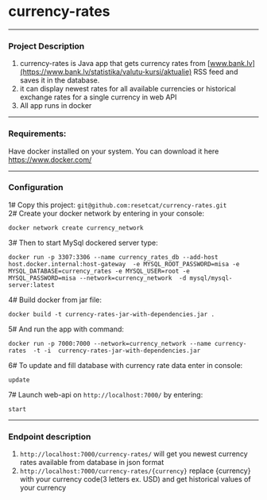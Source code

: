 # currency-rates
---
### Project Description
1. currency-rates is Java app that gets currency rates from [www.bank.lv](https://www.bank.lv/statistika/valutu-kursi/aktualie) RSS feed and saves it in the database.
2. it can display newest rates for all available currencies or historical exchange rates for a single currency in web API 
3. All app runs in docker

---

### Requirements:
Have docker installed on your system. You can download it here https://www.docker.com/

---
### Configuration
1# Copy this project: `git@github.com:resetcat/currency-rates.git`<br />
2# Create your docker network by entering in your console: 

    docker network create currency_network
3# Then to start MySql dockered server type:

    docker run -p 3307:3306 --name currency_rates_db --add-host host.docker.internal:host-gateway  -e MYSQL_ROOT_PASSWORD=misa -e MYSQL_DATABASE=currency_rates -e MYSQL_USER=root -e MYSQL_PASSWORD=misa --network=currency_network  -d mysql/mysql-server:latest    
4# Build docker from jar file:

    docker build -t currency-rates-jar-with-dependencies.jar .
5# And run the app with command:

    docker run -p 7000:7000 --network=currency_network --name currency-rates  -t -i  currency-rates-jar-with-dependencies.jar
6# To update and fill database with currency rate data enter in console:

    update
7# Launch web-api on `http://localhost:7000/` by entering:

    start
    
---
### Endpoint description
1. `http://localhost:7000/currency-rates/` will get you newest currency rates available from database in json format
2. `http://localhost:7000/currency-rates/{currency}` replace {currency} with your currency code(3 letters ex. USD) and get historical values of your currency
